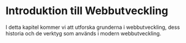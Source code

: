 # Introduktion till Webbutveckling

I detta kapitel kommer vi att utforska grunderna i webbutveckling, dess historia och de verktyg som används i modern webbutveckling.
